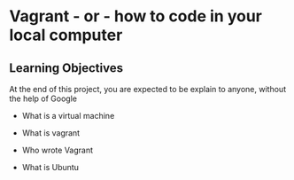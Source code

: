 # Vagrant - or - how to code in your local computer

## Learning Objectives

At the end of this project, you are expected to be explain to anyone, without the help of Google

* What is a virtual machine

* What is vagrant

* Who wrote Vagrant

* What is Ubuntu 

